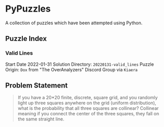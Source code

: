 # PyPuzzles

A collection of puzzles which have been attempted using Python.

## Puzzle Index

### Valid Lines
Start Date 2022-01-31
Solution Directory: `20220131-valid_lines` 
Puzzle Origin: `Dox` from "The OverAnalyzers" Discord Group via `Kiaera`

Problem Statement
-----------------

> If you have a 20*20 finite, discrete, square grid, and you randomly light up three squares anywhere on the grid (uniform distribution), what is the probability that all three squares are collinear?
> Collinear meaning if you connect the center of the three squares, they fall on the same straight line.
